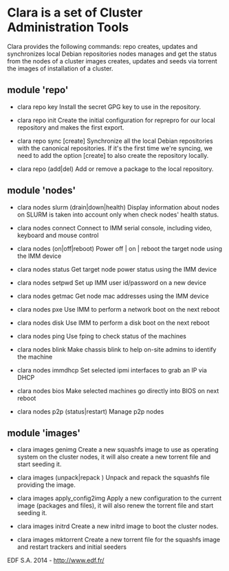 Clara is a set of Cluster Administration Tools
================================================

Clara provides the following commands:
repo     creates, updates and synchronizes local Debian repositories
nodes    manages and get the status from the nodes of a cluster
images   creates, updates and seeds via torrent the images of installation of a cluster.

## module 'repo' ##
- clara repo key
  Install the secret GPG key to use in the repository.

- clara repo init
  Create the initial configuration for reprepro for our local repository and
  makes the first export.

- clara repo sync [create]
  Synchronize all the local Debian repositories with the canonical repositories.
  If it's the first time we're syncing, we need to add the option [create] to
  also create the repository locally.

- clara repo (add|del) <package>
  Add or remove a package to the local repository.


## module 'nodes' ##
- clara nodes slurm (drain|down|health) <hostlist>
  Display information about nodes on SLURM
  <hostlist> is taken into account only when check nodes' health status.

- clara nodes connect <hostlist>
  Connect to IMM serial console, including video, keyboard and mouse control

- clara nodes (on|off|reboot) <hostlist>
  Power off | on | reboot the target node using the IMM device

- clara nodes status <hostlist>
  Get target node power status using the IMM device

- clara nodes setpwd <hostlist>
  Set up IMM user id/password on a new device

- clara nodes getmac <hostlist>
  Get node mac addresses using the IMM device

- clara nodes pxe <hostlist>
  Use IMM to perform a network boot on the next reboot

- clara nodes disk <hostlist>
  Use IMM to perform a disk boot on the next reboot

- clara nodes ping <hostlist>
  Use fping to check status of the machines

- clara nodes blink <hostlist>
  Make chassis blink to help on-site admins to identify the machine

- clara nodes immdhcp <hostlist>
  Set selected ipmi interfaces to grab an IP via DHCP

- clara nodes bios <hostlist>
  Make selected machines go directly into BIOS on next reboot

- clara nodes p2p (status|restart)
  Manage p2p nodes


## module 'images' ##
- clara images genimg
  Create a new squashfs image to use as operating system on the cluster
  nodes, it will also create a new torrent file and start seeding it.

- clara images (unpack|repack <directory>)
  Unpack and repack the squashfs file providing the image.

- clara images apply_config2img
  Apply a new configuration to the current image (packages and files),
  it will also renew the torrent file and start seeding it.

- clara images initrd
  Create a new initrd image to boot the cluster nodes.

- clara images mktorrent
  Create a new torrent file for the squashfs image and restart
  trackers and initial seeders


EDF S.A. 2014 - http://www.edf.fr/
